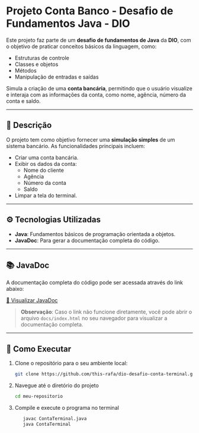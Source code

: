 # Projeto Conta Banco - Desafio de Fundamentos Java - DIO

Este projeto faz parte de um **desafio de fundamentos de Java** da **DIO**, com o objetivo de praticar conceitos básicos da linguagem, como:

- Estruturas de controle
- Classes e objetos
- Métodos
- Manipulação de entradas e saídas

Simula a criação de uma **conta bancária**, permitindo que o usuário visualize e interaja com as informações da conta, como nome, agência, número da conta e saldo.

---

## 📌 Descrição

O projeto tem como objetivo fornecer uma **simulação simples** de um sistema bancário. As funcionalidades principais incluem:

- Criar uma conta bancária.
- Exibir os dados da conta:
  - Nome do cliente
  - Agência
  - Número da conta
  - Saldo
- Limpar a tela do terminal.

---

## ⚙️ Tecnologias Utilizadas

- **Java**: Fundamentos básicos de programação orientada a objetos.
- **JavaDoc**: Para gerar a documentação completa do código.

---

## 📚 JavaDoc

A documentação completa do código pode ser acessada através do link abaixo:

[📄 Visualizar JavaDoc](docs/index.html)

> **Observação**: Caso o link não funcione diretamente, você pode abrir o arquivo `docs/index.html` no seu navegador para visualizar a documentação completa.

---

## 🚀 Como Executar

1. Clone o repositório para o seu ambiente local:

   ```bash
   git clone https://github.com/this-rafa/dio-desafio-conta-terminal.git

2. Navegue até o diretório do projeto
   ```bash 
   cd meu-repositorio

3. Compile e execute o programa no terminal
   ```bash
      javac ContaTerminal.java
      java ContaTerminal
